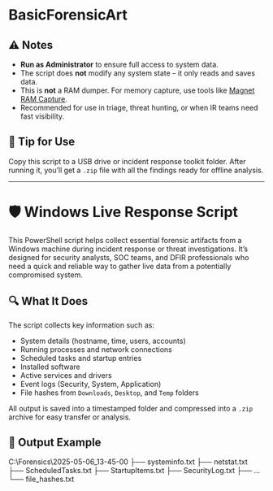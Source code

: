 # BasicForensicArt

## ⚠️ Notes

- **Run as Administrator** to ensure full access to system data.
- The script does **not** modify any system state – it only reads and saves data.
- This is **not** a RAM dumper. For memory capture, use tools like [Magnet RAM Capture](https://www.magnetforensics.com/resources/magnet-ram-capture/).
- Recommended for use in triage, threat hunting, or when IR teams need fast visibility.

## 🧠 Tip for Use

Copy this script to a USB drive or incident response toolkit folder. After running it, you’ll get a `.zip` file with all the findings ready for offline analysis.

---

# 🛡️ Windows Live Response Script

This PowerShell script helps collect essential forensic artifacts from a Windows machine during incident response or threat investigations. It’s designed for security analysts, SOC teams, and DFIR professionals who need a quick and reliable way to gather live data from a potentially compromised system.

## 🔍 What It Does

The script collects key information such as:

- System details (hostname, time, users, accounts)
- Running processes and network connections
- Scheduled tasks and startup entries
- Installed software
- Active services and drivers
- Event logs (Security, System, Application)
- File hashes from `Downloads`, `Desktop`, and `Temp` folders

All output is saved into a timestamped folder and compressed into a `.zip` archive for easy transfer or analysis.

## 📂 Output Example

C:\Forensics\2025-05-06_13-45-00
├── systeminfo.txt
├── netstat.txt
├── ScheduledTasks.txt
├── StartupItems.txt
├── SecurityLog.txt
├── ...
└── file_hashes.txt
